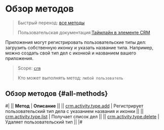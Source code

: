 # Обзор методов

> Быстрый переход: [все методы](#all-methods) 
> 
> Пользовательская документация:[Таймлайн в элементе CRM](https://helpdesk.bitrix24.ru/open/16749348/)

Приложения могут регистрировать пользовательские типы дел: загрузить собственную иконку и указать название типа. Например, можно создать свой тип дел с иконкой и названием вашего приложения. 

> Scope: [`crm`](../../../../scopes/permissions.md)
>
> Кто может выполнять метод: `любой пользователь`

## Обзор методов {#all-methods}

#|
|| **Метод** | **Описание** ||
|| [crm.activity.type.add](./crm-activity-type-add.md) | Регистрирует пользовательский тип дела с указанием названия и иконки ||
|| [crm.activity.type.list](./crm-activity-type-list.md) | Получает список дел ||
|| [crm.activity.type.delete](./crm-activity-type-delete.md) | Удаляет пользовательский тип ||
|#
